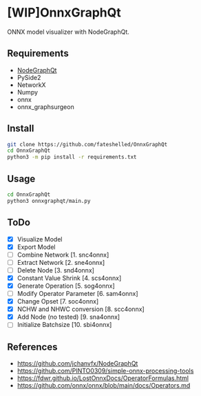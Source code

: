 # [WIP]OnnxGraphQt

ONNX model visualizer with NodeGraphQt.

## Requirements
- [NodeGraphQt](https://github.com/jchanvfx/NodeGraphQt)
- PySide2
- NetworkX
- Numpy
- onnx
- onnx_graphsurgeon


## Install
```bash
git clone https://github.com/fateshelled/OnnxGraphQt
cd OnnxGraphQt
python3 -m pip install -r requirements.txt
```

## Usage
```bash
cd OnnxGraphQt
python3 onnxgraphqt/main.py
```

## ToDo
- [x] Visualize Model
- [x] Export Model
- [ ] Combine Network [1. snc4onnx]
- [ ] Extract Network [2. sne4onnx]
- [ ] Delete Node [3. snd4onnx]
- [x] Constant Value Shrink [4. scs4onnx]
- [x] Generate Operation [5. sog4onnx]
- [ ] Modify Operator Parameter [6. sam4onnx]
- [x] Change Opset [7. soc4onnx]
- [x] NCHW and NHWC conversion [8. scc4onnx]
- [x] Add Node (no tested) [9. sna4onnx]
- [ ] Initialize Batchsize [10. sbi4onnx]

## References
- https://github.com/jchanvfx/NodeGraphQt
- https://github.com/PINTO0309/simple-onnx-processing-tools
- https://fdwr.github.io/LostOnnxDocs/OperatorFormulas.html
- https://github.com/onnx/onnx/blob/main/docs/Operators.md


